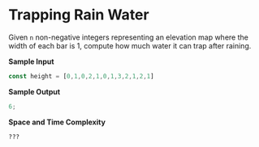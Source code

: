 # Trapping Rain Water

Given `n` non-negative integers representing an elevation map where the width of each bar is 1, compute how much water it can trap after raining.

**Sample Input**

```javascript
const height = [0,1,0,2,1,0,1,3,2,1,2,1]
```

**Sample Output**

```javascript
6;
```

**Space and Time Complexity**

```markdown
???
```
